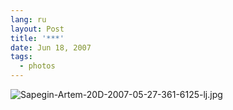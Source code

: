 ```yaml
---
lang: ru
layout: Post
title: '***'
date: Jun 18, 2007
tags:
  - photos
---
```


![Sapegin-Artem-20D-2007-05-27-361-6125-lj.jpg](upload://Sapegin-Artem-20D-2007-05-27-361-6125-lj.jpg)
